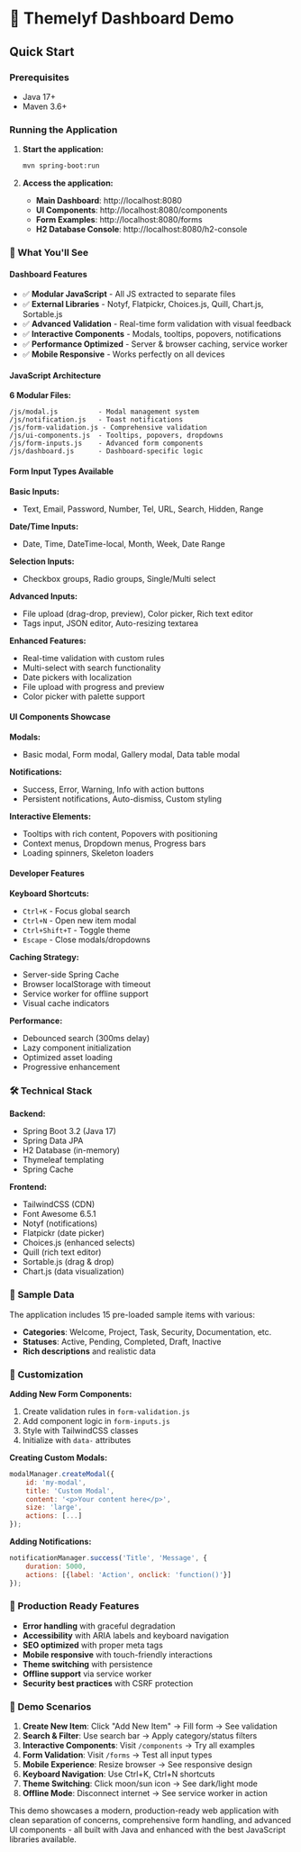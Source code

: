 # 🚀 Themelyf Dashboard Demo

## Quick Start

### Prerequisites
- Java 17+
- Maven 3.6+

### Running the Application

1. **Start the application:**
   ```bash
   mvn spring-boot:run
   ```

2. **Access the application:**
   - **Main Dashboard**: http://localhost:8080
   - **UI Components**: http://localhost:8080/components  
   - **Form Examples**: http://localhost:8080/forms
   - **H2 Database Console**: http://localhost:8080/h2-console

### 🎯 What You'll See

#### **Dashboard Features**
- ✅ **Modular JavaScript** - All JS extracted to separate files
- ✅ **External Libraries** - Notyf, Flatpickr, Choices.js, Quill, Chart.js, Sortable.js
- ✅ **Advanced Validation** - Real-time form validation with visual feedback
- ✅ **Interactive Components** - Modals, tooltips, popovers, notifications
- ✅ **Performance Optimized** - Server & browser caching, service worker
- ✅ **Mobile Responsive** - Works perfectly on all devices

#### **JavaScript Architecture**

**6 Modular Files:**
```
/js/modal.js          - Modal management system
/js/notification.js   - Toast notifications  
/js/form-validation.js - Comprehensive validation
/js/ui-components.js  - Tooltips, popovers, dropdowns
/js/form-inputs.js    - Advanced form components
/js/dashboard.js      - Dashboard-specific logic
```

#### **Form Input Types Available**

**Basic Inputs:**
- Text, Email, Password, Number, Tel, URL, Search, Hidden, Range

**Date/Time Inputs:**
- Date, Time, DateTime-local, Month, Week, Date Range

**Selection Inputs:**
- Checkbox groups, Radio groups, Single/Multi select

**Advanced Inputs:**
- File upload (drag-drop, preview), Color picker, Rich text editor
- Tags input, JSON editor, Auto-resizing textarea

**Enhanced Features:**
- Real-time validation with custom rules
- Multi-select with search functionality
- Date pickers with localization
- File upload with progress and preview
- Color picker with palette support

#### **UI Components Showcase**

**Modals:**
- Basic modal, Form modal, Gallery modal, Data table modal

**Notifications:**
- Success, Error, Warning, Info with action buttons
- Persistent notifications, Auto-dismiss, Custom styling

**Interactive Elements:**
- Tooltips with rich content, Popovers with positioning
- Context menus, Dropdown menus, Progress bars
- Loading spinners, Skeleton loaders

#### **Developer Features**

**Keyboard Shortcuts:**
- `Ctrl+K` - Focus global search
- `Ctrl+N` - Open new item modal
- `Ctrl+Shift+T` - Toggle theme
- `Escape` - Close modals/dropdowns

**Caching Strategy:**
- Server-side Spring Cache
- Browser localStorage with timeout
- Service worker for offline support
- Visual cache indicators

**Performance:**
- Debounced search (300ms delay)
- Lazy component initialization
- Optimized asset loading
- Progressive enhancement

### 🛠 Technical Stack

**Backend:**
- Spring Boot 3.2 (Java 17)
- Spring Data JPA
- H2 Database (in-memory)
- Thymeleaf templating
- Spring Cache

**Frontend:**
- TailwindCSS (CDN)
- Font Awesome 6.5.1
- Notyf (notifications)
- Flatpickr (date picker)
- Choices.js (enhanced selects)
- Quill (rich text editor)
- Sortable.js (drag & drop)
- Chart.js (data visualization)

### 🎨 Sample Data

The application includes 15 pre-loaded sample items with various:
- **Categories**: Welcome, Project, Task, Security, Documentation, etc.
- **Statuses**: Active, Pending, Completed, Draft, Inactive
- **Rich descriptions** and realistic data

### 🔧 Customization

**Adding New Form Components:**
1. Create validation rules in `form-validation.js`
2. Add component logic in `form-inputs.js`
3. Style with TailwindCSS classes
4. Initialize with `data-` attributes

**Creating Custom Modals:**
```javascript
modalManager.createModal({
    id: 'my-modal',
    title: 'Custom Modal',
    content: '<p>Your content here</p>',
    size: 'large',
    actions: [...]
});
```

**Adding Notifications:**
```javascript
notificationManager.success('Title', 'Message', {
    duration: 5000,
    actions: [{label: 'Action', onclick: 'function()'}]
});
```

### 🚀 Production Ready Features

- **Error handling** with graceful degradation
- **Accessibility** with ARIA labels and keyboard navigation
- **SEO optimized** with proper meta tags
- **Mobile responsive** with touch-friendly interactions
- **Theme switching** with persistence
- **Offline support** via service worker
- **Security best practices** with CSRF protection

### 🎯 Demo Scenarios

1. **Create New Item**: Click "Add New Item" → Fill form → See validation
2. **Search & Filter**: Use search bar → Apply category/status filters
3. **Interactive Components**: Visit `/components` → Try all examples
4. **Form Validation**: Visit `/forms` → Test all input types
5. **Mobile Experience**: Resize browser → See responsive design
6. **Keyboard Navigation**: Use Ctrl+K, Ctrl+N shortcuts
7. **Theme Switching**: Click moon/sun icon → See dark/light mode
8. **Offline Mode**: Disconnect internet → See service worker in action

This demo showcases a modern, production-ready web application with clean separation of concerns, comprehensive form handling, and advanced UI components - all built with Java and enhanced with the best JavaScript libraries available.
